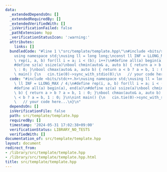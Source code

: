 ```yaml
---
data:
  _extendedDependsOn: []
  _extendedRequiredBy: []
  _extendedVerifiedWith: []
  _isVerificationFailed: false
  _pathExtension: hpp
  _verificationStatusIcon: ':warning:'
  attributes:
    links: []
  bundledCode: "#line 1 \"src/template/template.hpp\"\n#include <bits/stdc++.h>\n\
    using namespace std;\nusing ll = long long;\nconst ll INF = LLONG_MAX / 4;\n#define\
    \ rep(i, a, b) for(ll i = a; i < (b); i++)\n#define all(a) begin(a), end(a)\n\
    #define sz(a) ssize(a)\nbool chmin(auto& a, auto b) { return a > b ? a = b, 1\
    \ : 0; }\nbool chmax(auto& a, auto b) { return a < b ? a = b, 1 : 0; }\n\nint\
    \ main() {\n   cin.tie(0)->sync_with_stdio(0);\n   // your code here...\n}\n"
  code: "#include <bits/stdc++.h>\nusing namespace std;\nusing ll = long long;\nconst\
    \ ll INF = LLONG_MAX / 4;\n#define rep(i, a, b) for(ll i = a; i < (b); i++)\n\
    #define all(a) begin(a), end(a)\n#define sz(a) ssize(a)\nbool chmin(auto& a, auto\
    \ b) { return a > b ? a = b, 1 : 0; }\nbool chmax(auto& a, auto b) { return a\
    \ < b ? a = b, 1 : 0; }\n\nint main() {\n   cin.tie(0)->sync_with_stdio(0);\n\
    \   // your code here...\n}\n"
  dependsOn: []
  isVerificationFile: false
  path: src/template/template.hpp
  requiredBy: []
  timestamp: '2024-05-31 17:02:38+09:00'
  verificationStatus: LIBRARY_NO_TESTS
  verifiedWith: []
documentation_of: src/template/template.hpp
layout: document
redirect_from:
- /library/src/template/template.hpp
- /library/src/template/template.hpp.html
title: src/template/template.hpp
---
```

